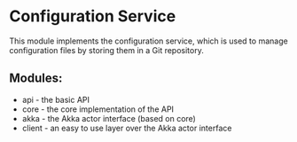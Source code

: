 Configuration Service
=====================

This module implements the configuration service, which is used to manage configuration files by storing them in a Git repository.

Modules:
--------

* api - the basic API
* core - the core implementation of the API
* akka - the Akka actor interface (based on core)
* client - an easy to use layer over the Akka actor interface
